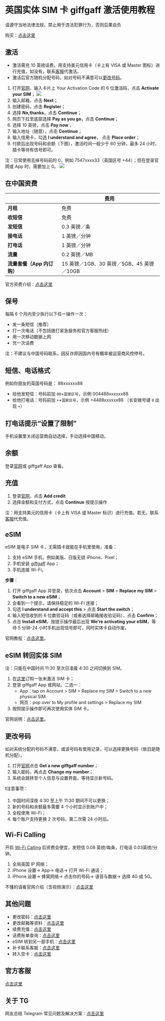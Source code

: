 # 英国实体 SIM 卡 giffgaff 激活使用教程

请遵守当地法律法规，禁止用于违法犯罪行为，否则后果自负

购买：[点击这里](https://github.com/ssnhd/sim)



## 激活

- 激活需充 10 英镑话费。用支持美元信用卡（卡上有 VISA 或 Master 图标）进行充值，如没有，联系[客服](https://github.com/ssnhd/sim)代激活。
- 激活后官方随机分配号码，如对号码不满意可以[更改号码](https://github.com/ssnhd/giffgaff?tab=readme-ov-file#更改号码)。

1. 打开[官网](https://www.giffgaff.com/activate)，输入卡片上 Your Activation Code 的 6 位激活码，点击 **Activate your SIM**；
![](https://i.imgur.com/2MvepgL.jpg)
1. 输入邮箱，点击 **Next**；
2. 创建密码，点击 **Register**；
3. 选择 **No,thanks**，点击 **Continue**；
4. 网页下拉至底部选择 **Pay as you go**，点击 **Continue**；
5. 选择 10 英镑，点击 **Pay now**；
6. 输入地址（随意），点击 **Continue**；
7. 输入信用卡，勾选 **I understand and agree**， 点击 **Place order**；
8. 付款后出现号码和余额（下图），激活时间一般少于 60 分钟，最多 24 小时，插卡等待有信号即可。

注：日常使用去掉号码前的 0，例如 7547xxxx33（英国区号 +44）；但在登录官网或 App 时，需要加上 0。
![](https://i.imgur.com/kxlZpJk.png)



## 在中国资费

|  |  费用 |
|  ----  | ----  |
| **月租**  |  免费 |
|  **收短信**  | 免费 |
|  **发短信**       |   0.3 英镑／条 |
|  **接电话**       |   1 英镑／分钟 |
|  **打电话**       |   1 英镑／分钟 |
| **流量**    | 0.2 英镑／MB   |
|**流量套餐（App 内订购）** | 15 英镑／1GB、30 英镑／5GB、45 英镑／10GB  |

官方资费介绍：[点击这里](https://www.giffgaff.com/roaming-charges)

## 保号

每隔 6 个月内至少执行以下任一操作一次：

- 发一条短信（推荐）
- 打一次电话（不包括拨打紧急服务和官方客服热线）
- 用一次移动数据上网
- 充一次话费

注：不建议与中国号码联系，因反诈原因国内号有概率被运营商风控停号。


## 短信、电话格式

例如你朋友的英国号码是： 88xxxxxx88

- 给他发短信：号码前加 `00`+`国家区号`，示例 004488xxxxxx88
- 给他打电话：号码前加 `+`+`国家区号`，示例 +4488xxxxxx88 （长安拨号键 `0` 出现 `+`）



## 打电话提示“设置了限制”

手机设置里关闭运营商自动选择，手动选择中国移动。



## 余额

登录[官网](https://www.giffgaff.com/)或 giffgaff App 查看。



## 充值

1. 登录[官网](https://www.giffgaff.com/)，点击 **Add credit**
2. 选择金额和支付方式，点击 **Continue** 按提示操作

注：用支持美元的信用卡（卡上有 VISA 或 Master 标识）进行充值。若无，联系[客服](https://github.com/ssnhd/sim)代充值。



## eSIM

eSIM 是电子 SIM 卡，无需插卡就能在手机里使用，准备：

1. 支持 eSIM 手机，例如美版、日版无锁 iPhone、Pixel；
2. 手机安装 [giffgaff](https://apps.apple.com/cn/app/giffgaff/id571246020) App；
3. 手机连接 Wi-Fi。

**步骤**：

1. 打开 giffgaff App 并登录，依次点击 **Account** > **SIM** > **Replace my SIM** > **Switch to a new eSIM**；
2. 会看到一个提示，请保持稳定的 Wi-Fi 连接；
3. 勾选 **I understand and accept this** > 点击 **Start the switch**；
4. 输入短信收到的 6 位数验证码（或者选择邮箱接收验证码），点击 **Confirm**；
5. 点击 **Install eSIM**，按提示操作最后出现 **We're activating your eSIM**，等待 5 分钟-24 小时手机出现信号即可，同时实体卡自动作废。

官网教程：[点击这里](https://www.giffgaff.com/help/articles/how-do-i-get-an-esim-on-giffgaff)。



## eSIM 转回实体 SIM

注：只能在中国时间 11:30 至次日凌晨 4:30 之间切换到 SIM。

1. 在[这里](https://github.com/ssnhd/sim)订购一张未激活 SIM 卡；
2. 登录 giffgaff App 或网站，二选一：
    - App：tap on Account > SIM > Replace my SIM > Switch to a new physical SIM. 
    - 网页：pop over to My profile and settings > Replace my SIM
4. 按照提示操作即可再次使用实体 SIM 卡。

官网说明：[点击这里](https://help.giffgaff.com/en/articles/240706-can-i-switch-back-to-a-physical-sim-card-from-an-esim)。



## 更改号码

如对系统分配的号码不满意，或该号码有使用记录，可以选择更换号码（依旧是随机分配）。

1. 打开[官网](https://www.giffgaff.com/profile/details/getnumber)点击 **Get a new giffgaff number**；
2. 输入密码，再点击 **Change my number**；
3. 系统会跳转至个人信息与设置界面，等待显示新号码。

❗注意事项：

1. 中国时间深夜 4:30 至上午 11:30 期间不可以更换；
2. 新的号码和余额最多需要 4 个小时显示到账户中；
3. 全程使用 Wi-Fi；
4. 每个账户支持更换 2 次号码，第二次需 24 小时后。



## Wi-Fi Calling

开启 [Wi-Fi Calling](https://www.giffgaff.com/international) 后资费会便宜，发短信 0.08 英镑/每条，打电话 0.03英镑/分钟。

1. 全局英国 IP 网络；
2. iPhone 设置→ App→  电话→  打开 Wi-Fi 通话；
3. iPhone 设置→ 蜂窝网络→ 点击你的号码→ 语音与数据→ 选择 4G 或 5G。

不懂的请看官网介绍（含视频演示）：[点击这里](https://help.giffgaff.com/en/articles/258841-wifi-calling-and-volte)



## 其他问题

- 更改密码：[点击这里](https://www.giffgaff.com/auth/reset-password)
- 更改邮箱等资料：[点击这里](https://www.giffgaff.com/profile/details)
- 续费充值：[点击这里](https://www.giffgaff.com/top-up)
- 话费账单查询：[点击这里](https://www.giffgaff.com/profile/usage-statement)
- eSIM 转到另一部手机：[点击这里](https://www.giffgaff.com/help/articles/can-i-still-use-my-esim-if-i-switch-to-a-different-phone)
- 补卡联系客服：[点击这里](https://github.com/ssnhd/sim)
- 转入空卡：[点击这里](https://www.giffgaff.com/profile/details#simswap)



## 官方客服

[点击这里](https://www.giffgaff.com/boiler-plate/contact)



## 关于 TG

网友总结 Telegram 常见问题及解决方案：[点击这里](https://github.com/ssnhd/telegram)
